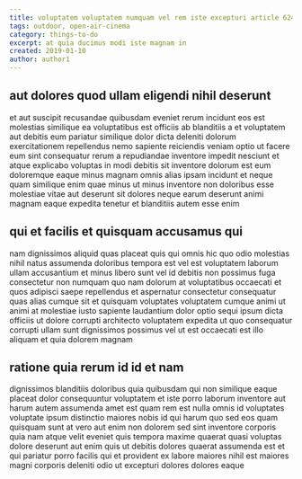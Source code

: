 ```yaml
---
title: voluptatem voluptatem numquam vel rem iste excepturi article 6240
tags: outdoor, open-air-cinema
category: things-to-do
excerpt: at quia ducimus modi iste magnam in
created: 2019-01-10
author: author1
---
```


## aut dolores quod ullam eligendi nihil deserunt

et aut suscipit recusandae quibusdam eveniet rerum incidunt eos est molestias similique ea voluptatibus est officiis ab blanditiis a et voluptatem aut debitis eum pariatur similique dolor dicta deleniti dolorum exercitationem repellendus nemo sapiente reiciendis veniam optio ut facere eum sint consequatur rerum a repudiandae inventore impedit nesciunt et atque explicabo voluptas in modi debitis sit inventore dolorum est eum doloremque eaque minus magnam omnis alias ipsam incidunt et neque quam similique enim quae minus ut minus inventore non doloribus esse molestiae vitae aut deserunt sit dolores neque earum deserunt animi magnam eaque expedita tenetur et blanditiis autem esse enim

## qui et facilis et quisquam accusamus qui

nam dignissimos aliquid quas placeat quis qui omnis hic quo odio molestias nihil natus assumenda doloribus tempora est vel est voluptatem laborum ullam accusantium et minus libero sunt vel id debitis non possimus fuga consectetur non numquam quo nam dolorum at voluptatibus occaecati et quos adipisci saepe repellendus et aspernatur consectetur consequatur quas alias cumque sit et quisquam voluptates voluptatem cumque animi ut animi at molestiae iusto sapiente laudantium dolor optio sequi ipsum dicta officiis ut dolore corrupti architecto voluptatem expedita ut quo consequatur corrupti ullam sunt dignissimos possimus vel ut est occaecati est illo aliquam et quia dolorem magnam

## ratione quia rerum id id et nam

dignissimos blanditiis doloribus quia quibusdam qui non similique eaque placeat dolor consequuntur voluptatem et iste porro laborum inventore aut harum autem assumenda amet est quam rem est nulla omnis id voluptates voluptate ipsum distinctio maiores nobis id qui harum quo sed eos quam quisquam sunt at vero aut enim non dolorem sed sint inventore corporis quia nam atque velit eveniet quis tempora maxime quaerat quasi voluptas dolore deserunt aut enim quis ut debitis dolores quaerat assumenda est et qui pariatur porro facilis qui et provident ex labore maiores nihil est maiores magni corporis deleniti odio ut excepturi dolores dolores eaque
